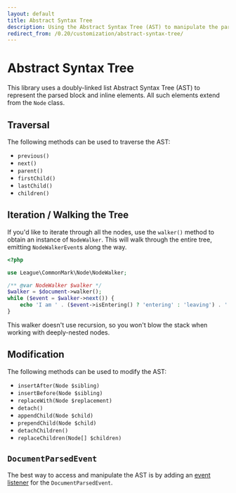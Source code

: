 ```yaml
---
layout: default
title: Abstract Syntax Tree
description: Using the Abstract Syntax Tree (AST) to manipulate the parsed content
redirect_from: /0.20/customization/abstract-syntax-tree/
---
```


Abstract Syntax Tree
====================

This library uses a doubly-linked list Abstract Syntax Tree (AST) to represent the parsed block and inline elements.  All such elements extend from the `Node` class.

## Traversal

The following methods can be used to traverse the AST:

* `previous()`
* `next()`
* `parent()`
* `firstChild()`
* `lastChild()`
* `children()`

## Iteration / Walking the Tree

If you'd like to iterate through all the nodes, use the `walker()` method to obtain an instance of `NodeWalker`.  This will walk through the entire tree, emitting `NodeWalkerEvent`s along the way.

```php
<?php

use League\CommonMark\Node\NodeWalker;

/** @var NodeWalker $walker */
$walker = $document->walker();
while ($event = $walker->next()) {
    echo 'I am ' . ($event->isEntering() ? 'entering' : 'leaving') . ' a ' . get_class($event->getNode()) . ' node' . "\n";
}
```

This walker doesn't use recursion, so you won't blow the stack when working with deeply-nested nodes.

## Modification

The following methods can be used to modify the AST:

* `insertAfter(Node $sibling)`
* `insertBefore(Node $sibling)`
* `replaceWith(Node $replacement)`
* `detach()`
* `appendChild(Node $child)`
* `prependChild(Node $child)`
* `detachChildren()`
* `replaceChildren(Node[] $children)`

## `DocumentParsedEvent`

The best way to access and manipulate the AST is by adding an [event listener](/1.0/customization/event-dispatcher/) for the `DocumentParsedEvent`.
